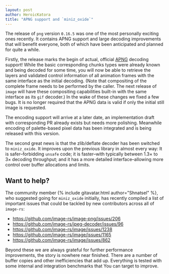 ```yaml
---
layout: post
author: HeroicKatora
title: "APNG support and `miniz_oxide`"
---
```


The release of `png` version `0.16.5` was one of the most personally exciting
ones recently. It contains APNG support and large decoding improvements that
will benefit everyone, both of which have been anticipated and planned for
quite a while.

Firstly, the release marks the begin of actual, official [APNG] decoding
support! While the basic corresponding chunks types were already known and
being decoded for some time, you will now be able to retrieve the layers and
validated control information of all animation frames with the same interface
as the initial decoding. (Note that compositing of the complete frame needs to
be performed by the caller. The next release of `image` will have these
compositing capabilities built-in with the same interface as its `gif`
decoder.) In the wake of these changes we fixed a few bugs. It is no longer
required that the APNG data is valid if only the initial still image is
requested.

The encoding support will arrive at a later date, an implementation draft with
corresponding PR already exists but needs more polishing. Meanwhile encoding of
palette-based pixel data has been integrated and is being released with this
version.

The second great news is that the zlib/deflate decoder has been switched to
`miniz_oxide`. It improves upon the previous library in almost every way: It is
safer–forbidding `unsafe` code; it is faster–with typically between 1.3× to 3×
decoding throughput; and it has a more detailed interface–allowing more control
over buffer allocations and limits.

## Want to help?

The community member {% include gitavatar.html author="Shnatsel" %}, who
suggested going for `miniz_oxide` initially, has recently compiled a list of
important issues that could be tackled by new contributors across all of
`image-rs`:

* <https://github.com/image-rs/image-png/issues/206>
* <https://github.com/image-rs/jpeg-decoder/issues/96>
* <https://github.com/image-rs/image/issues/1238>
* <https://github.com/image-rs/image/issues/1165>
* <https://github.com/image-rs/image/issues/862>

Beyond these we are always grateful for further performance improvements, the
story is nowhere near finished. There are a number of buffer copies and other
inefficiencies that add up. Everything is tested with some internal and
integration benchmarks that You can target to improve.

[APNG]: https://wiki.mozilla.org/APNG_Specification
